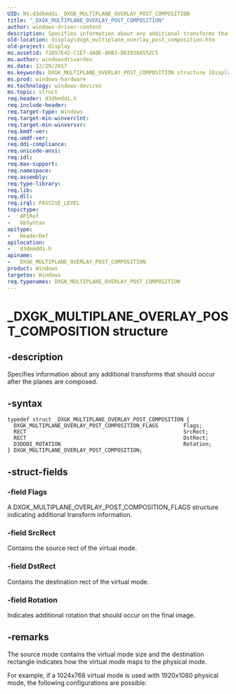 ```yaml
---
UID: NS:d3dkmddi._DXGK_MULTIPLANE_OVERLAY_POST_COMPOSITION
title: "_DXGK_MULTIPLANE_OVERLAY_POST_COMPOSITION"
author: windows-driver-content
description: Specifies information about any additional transforms that should occur after the planes are composed.
old-location: display\dxgk_multiplane_overlay_post_composition.htm
old-project: display
ms.assetid: 71D57E42-C1E7-4A0E-80B3-DD39388552C5
ms.author: windowsdriverdev
ms.date: 12/29/2017
ms.keywords: DXGK_MULTIPLANE_OVERLAY_POST_COMPOSITION structure [Display Devices], _DXGK_MULTIPLANE_OVERLAY_POST_COMPOSITION, d3dkmddi/DXGK_MULTIPLANE_OVERLAY_POST_COMPOSITION, display.dxgk_multiplane_overlay_post_composition, DXGK_MULTIPLANE_OVERLAY_POST_COMPOSITION
ms.prod: windows-hardware
ms.technology: windows-devices
ms.topic: struct
req.header: d3dkmddi.h
req.include-header: 
req.target-type: Windows
req.target-min-winverclnt: 
req.target-min-winversvr: 
req.kmdf-ver: 
req.umdf-ver: 
req.ddi-compliance: 
req.unicode-ansi: 
req.idl: 
req.max-support: 
req.namespace: 
req.assembly: 
req.type-library: 
req.lib: 
req.dll: 
req.irql: PASSIVE_LEVEL
topictype:
-	APIRef
-	kbSyntax
apitype:
-	HeaderDef
apilocation:
-	d3dkmddi.h
apiname:
-	DXGK_MULTIPLANE_OVERLAY_POST_COMPOSITION
product: Windows
targetos: Windows
req.typenames: DXGK_MULTIPLANE_OVERLAY_POST_COMPOSITION
---
```


# _DXGK_MULTIPLANE_OVERLAY_POST_COMPOSITION structure


## -description


Specifies information about any additional transforms that should occur after the planes are composed.


## -syntax


````
typedef struct _DXGK_MULTIPLANE_OVERLAY_POST_COMPOSITION {
  DXGK_MULTIPLANE_OVERLAY_POST_COMPOSITION_FLAGS        Flags;
  RECT                                                  SrcRect;
  RECT                                                  DstRect;
  D3DDDI_ROTATION                                       Rotation;
} DXGK_MULTIPLANE_OVERLAY_POST_COMPOSITION;
````


## -struct-fields




### -field Flags

A DXGK_MULTIPLANE_OVERLAY_POST_COMPOSITION_FLAGS structure indicating additional transform information.


### -field SrcRect

Contains the source rect of the virtual mode.


### -field DstRect

Contains the destination rect of the virtual mode.


### -field Rotation

Indicates additional rotation that should occur on the final image.


## -remarks


The source mode contains the virtual mode size and the destination rectangle indicates how the virtual mode maps to the physical mode.

For example, if a 1024x768 virtual mode is used with 1920x1080 physical mode, the following configurations are possible:




